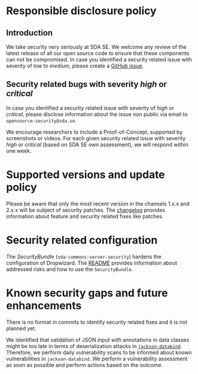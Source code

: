 # Responsible disclosure policy

## Introduction

We take security very seriously at SDA SE.
We welcome any review of the latest release of all our open source code to ensure that these components can not be compromised.
In case you identified a security related issue with severity of _low_ to _medium_, please create a [GitHub issue](https://github.com/SDA-SE/sda-dropwizard-commons/issues). 


## Security related bugs with severity _high_ or _critical_

In case you identified a security related issue with severity of _high_ or _critical_, please disclose information about the issue non public via email to `opensource-security@sda.se`.

We encourage researchers to include a Proof-of-Concept, supported by screenshots or videos.
For each given security related issue with severity _high_ or _critical_ (based on SDA SE own assessment), we will respond within one week.


# Supported versions and update policy

Please be aware that only the most recent version in the channels 1.x.x and 2.x.x will be subject of security patches.
The [changelog](https://github.com/SDA-SE/sda-dropwizard-commons/releases/) provides information about feature and security related fixes like patches.


# Security related configuration

The _SecurityBundle_ (`sda-commons-server-security`) hardens the configuration of Dropwizard. The [README](https://github.com/SDA-SE/sda-dropwizard-commons/tree/master/sda-commons-server-security) provides information about addressed risks and how to use the `SecurityBundle`.


# Known security gaps and future enhancements

There is no format in commits to identify security related fixes and it is not planned yet.

We identified that validation of JSON input with annotations in data classes might be too late in terms of deserialization attacks in [`jackson-databind`](https://github.com/FasterXML/jackson-databind).
Therefore, we perform daily vulnerability scans to be informed about known vulnerabilities in `jackson-databind`. We perform a vulnerability assessment as soon as possible and perform actions based on the outcome.
